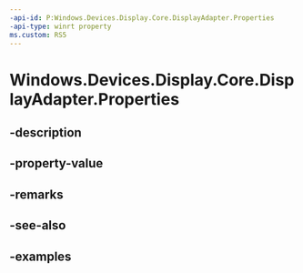 ```yaml
---
-api-id: P:Windows.Devices.Display.Core.DisplayAdapter.Properties
-api-type: winrt property
ms.custom: RS5
---
```


<!-- Property syntax.
public IMapView<Guid, object> Properties { get; }
-->

# Windows.Devices.Display.Core.DisplayAdapter.Properties

## -description

## -property-value

## -remarks

## -see-also

## -examples

